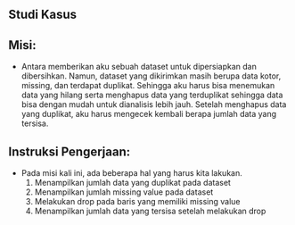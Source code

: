 ## Studi Kasus

## Misi:

- Antara memberikan aku sebuah dataset untuk dipersiapkan dan dibersihkan. Namun, dataset yang dikirimkan masih berupa data kotor, missing, dan terdapat duplikat. Sehingga aku harus bisa menemukan data yang hilang serta menghapus data yang terduplikat sehingga data bisa dengan mudah untuk dianalisis lebih jauh. Setelah menghapus data yang duplikat, aku harus mengecek kembali berapa jumlah data yang tersisa.

## Instruksi Pengerjaan:

- Pada misi kali ini, ada beberapa hal yang harus kita lakukan.
  1. Menampilkan jumlah data yang duplikat pada dataset
  2. Menampilkan jumlah missing value pada dataset
  3. Melakukan drop pada baris yang memiliki missing value
  4. Menampilkan jumlah data yang tersisa setelah melakukan drop
